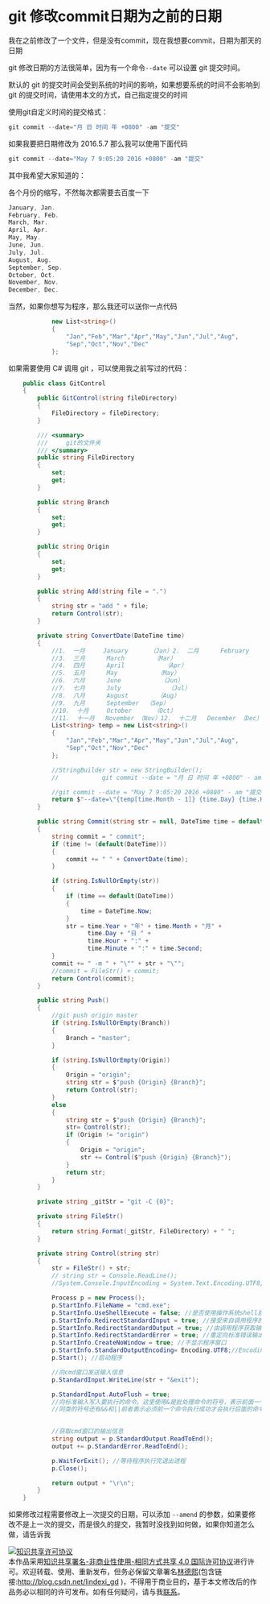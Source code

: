 # git 修改commit日期为之前的日期

我在之前修改了一个文件，但是没有commit，现在我想要commit，日期为那天的日期

git 修改日期的方法很简单，因为有一个命令`--date` 可以设置 git 提交时间。

默认的 git 的提交时间会受到系统的时间的影响，如果想要系统的时间不会影响到 git 的提交时间，请使用本文的方式，自己指定提交的时间

<!--more-->

使用git自定义时间的提交格式：

```csharp
git commit --date="月 日 时间 年 +0800" -am "提交"
```

如果我要把日期修改为 2016.5.7 那么我可以使用下面代码

```csharp
git commit --date="May 7 9:05:20 2016 +0800" -am "提交"
```

其中我希望大家知道的：

各个月份的缩写，不然每次都需要去百度一下

```csharp
January, Jan.
February, Feb.
March, Mar.
April, Apr.
May, May.
June, Jun.
July, Jul.
August, Aug.
September, Sep.
October, Oct.
November, Nov.
December, Dec.
```

当然，如果你想写为程序，那么我还可以送你一点代码

```csharp
            new List<string>()
            {
                "Jan","Feb","Mar","Apr","May","Jun","Jul","Aug",
                "Sep","Oct","Nov","Dec"
            };
```

如果需要使用 C# 调用 git ，可以使用我之前写过的代码：

```csharp
    public class GitControl
    {
        public GitControl(string fileDirectory)
        {
            FileDirectory = fileDirectory;
        }

        /// <summary>
        ///     git的文件夹
        /// </summary>
        public string FileDirectory
        {
            set;
            get;
        }

        public string Branch
        {
            set;
            get;
        }

        public string Origin
        {
            set;
            get;
        }

        public string Add(string file = ".")
        {
            string str = "add " + file;
            return Control(str);
        }

        private string ConvertDate(DateTime time)
        {
            //1.  一月     January      （Jan）2.  二月      February   （Feb）
            //3.  三月      March        （Mar） 
            //4.  四月      April           （Apr）
            //5.  五月      May           （May）
            //6.  六月      June           （Jun）
            //7.  七月      July             （Jul）
            //8.  八月      August        （Aug）
            //9.  九月      September  （Sep）
            //10.  十月     October      （Oct） 
            //11.  十一月   November （Nov）12.  十二月   December （Dec）
            List<string> temp = new List<string>()
            {
                "Jan","Feb","Mar","Apr","May","Jun","Jul","Aug",
                "Sep","Oct","Nov","Dec"
            };

            //StringBuilder str = new StringBuilder();
            //            git commit --date = "月 日 时间 年 +0800" - am "提交"

            //git commit --date = "May 7 9:05:20 2016 +0800" - am "提交"
            return $"--date=\"{temp[time.Month - 1]} {time.Day} {time.Hour}:{time.Minute}:{time.Second} {time.Year} +0800\" ";
        }

        public string Commit(string str = null, DateTime time = default(DateTime))
        {
            string commit = " commit";
            if (time != (default(DateTime)))
            {
                commit += " " + ConvertDate(time);
            }

            if (string.IsNullOrEmpty(str))
            {
                if (time == default(DateTime))
                {
                    time = DateTime.Now;
                }
                str = time.Year + "年" + time.Month + "月" +
                      time.Day + "日 " +
                      time.Hour + ":" +
                      time.Minute + ":" + time.Second;
            }
            commit += " -m " + "\"" + str + "\"";
            //commit = FileStr() + commit;
            return Control(commit);
        }

        public string Push()
        {
            //git push origin master
            if (string.IsNullOrEmpty(Branch))
            {
                Branch = "master";
            }

            if (string.IsNullOrEmpty(Origin))
            {
                Origin = "origin";
                string str = $"push {Origin} {Branch}";
                return Control(str);
            }
            else
            {
                string str = $"push {Origin} {Branch}";
                str= Control(str);
                if (Origin != "origin")
                {
                    Origin = "origin";
                    str += Control($"push {Origin} {Branch}");
                }
                return str;
            }
        }

        private string _gitStr = "git -C {0}";

        private string FileStr()
        {
            return string.Format(_gitStr, FileDirectory) + " ";
        }

        private string Control(string str)
        {
            str = FileStr() + str;
            // string str = Console.ReadLine();
            //System.Console.InputEncoding = System.Text.Encoding.UTF8;//乱码

            Process p = new Process();
            p.StartInfo.FileName = "cmd.exe";
            p.StartInfo.UseShellExecute = false; //是否使用操作系统shell启动
            p.StartInfo.RedirectStandardInput = true; //接受来自调用程序的输入信息
            p.StartInfo.RedirectStandardOutput = true; //由调用程序获取输出信息
            p.StartInfo.RedirectStandardError = true; //重定向标准错误输出
            p.StartInfo.CreateNoWindow = true; //不显示程序窗口
            p.StartInfo.StandardOutputEncoding= Encoding.UTF8;//Encoding.GetEncoding("GBK");//乱码
            p.Start(); //启动程序

            //向cmd窗口发送输入信息
            p.StandardInput.WriteLine(str + "&exit");

            p.StandardInput.AutoFlush = true;
            //向标准输入写入要执行的命令。这里使用&是批处理命令的符号，表示前面一个命令不管是否执行成功都执行后面(exit)命令，如果不执行exit命令，后面调用ReadToEnd()方法会假死
            //同类的符号还有&&和||前者表示必须前一个命令执行成功才会执行后面的命令，后者表示必须前一个命令执行失败才会执行后面的命令

            
            //获取cmd窗口的输出信息
            string output = p.StandardOutput.ReadToEnd();
            output += p.StandardError.ReadToEnd();

            p.WaitForExit(); //等待程序执行完退出进程
            p.Close();

            return output + "\r\n";
        }
    }

```

如果修改过程需要修改上一次提交的日期，可以添加 `--amend` 的参数，如果要修改不是上一次的提交，而是很久的提交，我暂时没找到如何做，如果你知道怎么做，请告诉我

<a rel="license" href="http://creativecommons.org/licenses/by-nc-sa/4.0/"><img alt="知识共享许可协议" style="border-width:0" src="https://licensebuttons.net/l/by-nc-sa/4.0/88x31.png" /></a><br />本作品采用<a rel="license" href="http://creativecommons.org/licenses/by-nc-sa/4.0/">知识共享署名-非商业性使用-相同方式共享 4.0 国际许可协议</a>进行许可。欢迎转载、使用、重新发布，但务必保留文章署名[林德熙](http://blog.csdn.net/lindexi_gd)(包含链接:http://blog.csdn.net/lindexi_gd )，不得用于商业目的，基于本文修改后的作品务必以相同的许可发布。如有任何疑问，请与我[联系](mailto:lindexi_gd@163.com)。  